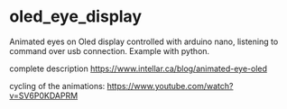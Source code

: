 # oled_eye_display
Animated eyes on Oled display controlled with arduino nano, listening to command over usb connection.  Example with python.

complete description
https://www.intellar.ca/blog/animated-eye-oled

cycling of the animations:
https://www.youtube.com/watch?v=SV6P0KDAPRM






